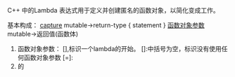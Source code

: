 C++ 中的Lambda 表达式用于定义并创建匿名的函数对象，以简化变成工作。

基本构成：
[capture](parameters) mutable->return-type
{
	statement
}
[函数对象参数](操作符重载函数参数)mutable->返回值(函数体)

1. 函数对象参数：
[],标识一个lambda的开始。
[]:中括号为空，标识没有使用任何函数对象参数
[=]:
2. 的


<!--stackedit_data:
eyJoaXN0b3J5IjpbMjEyNDY2MDIxNl19
-->